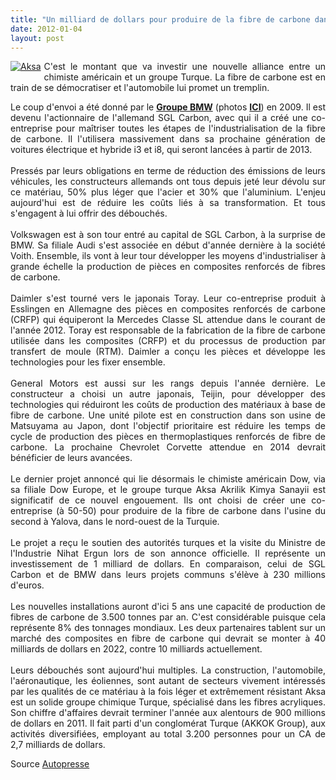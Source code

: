 ```yaml
---
title: "Un milliard de dollars pour produire de la fibre de carbone dans l'automobile"
date: 2012-01-04
layout: post
---
```


<p style="text-align: justify"><a href="/wp-content/uploads/sites/6/old/6a0120a66d2ad4970b0162fefdd02a970d-800wi.jpg" rel="lightbox" style="float: left"><img alt="Aksa" class="asset  asset-image at-xid-6a0120a66d2ad4970b0162fefdd02a970d" src="/wp-content/uploads/sites/6/old/6a0120a66d2ad4970b0162fefdd02a970d-120wi.jpg" style="margin: 0px 5px 5px 0px" title="Aksa" /></a></p> <p style="text-align: justify">C'est le montant que va investir une nouvelle alliance entre un chimiste américain et un groupe Turque. La fibre de carbone est en train de se démocratiser et l'automobile lui promet un tremplin.</p> <p style="text-align: justify">Le coup d'envoi a été donné par le <a href="/2010/09/nouveau-materiau-nouveau-design-nouveau-design-nouveau-usage.html" target="_blank"><strong>Groupe BMW</strong></a> (photos <a href="http://www.flickr.com/photos/motoringfile/sets/72157624281069117/show/" target="_blank"><strong>ICI</strong></a>) en 2009. Il est devenu l'actionnaire de l'allemand SGL Carbon, avec qui il a créé une co-entreprise pour maîtriser toutes les étapes de l'industrialisation de la fibre de carbone. Il l'utilisera massivement dans sa prochaine génération de voitures électrique et hybride i3 et i8, qui seront lancées à partir de 2013.<br /> <br /> Pressés par leurs obligations en terme de réduction des émissions de leurs véhicules, les constructeurs allemands ont tous depuis jeté leur dévolu sur ce matériau, 50% plus léger que l'acier et 30% que l'aluminium. L'enjeu aujourd'hui est de réduire les coûts liés à sa transformation. Et tous s'engagent à lui offrir des débouchés.<br /> <br /> Volkswagen est à son tour entré au capital de SGL Carbon, à la surprise de BMW. Sa filiale Audi s'est associée en début d'année dernière à la société Voith. Ensemble, ils vont à leur tour développer les moyens d'industrialiser à grande échelle la production de pièces en composites renforcés de fibres de carbone.<br /> <br /> Daimler s'est tourné vers le japonais Toray. Leur co-entreprise produit à Esslingen en Allemagne des pièces en composites renforcés de carbone (CRFP) qui équiperont la Mercedes Classe SL attendue dans le courant de l'année 2012. Toray est responsable de la fabrication de la fibre de carbone utilisée dans les composites (CRFP) et du processus de production par transfert de moule (RTM). Daimler a conçu les pièces et développe les technologies pour les fixer ensemble.<br /> <br /> General Motors est aussi sur les rangs depuis l'année dernière. Le constructeur a choisi un autre japonais, Teijin, pour développer des technologies qui réduiront les coûts de production des matériaux à base de fibre de carbone. Une unité pilote est en construction dans son usine de Matsuyama au Japon, dont l'objectif prioritaire est réduire les temps de cycle de production des pièces en thermoplastiques renforcés de fibre de carbone. La prochaine Chevrolet Corvette attendue en 2014 devrait bénéficier de leurs avancées.<br /> <br /> Le dernier projet annoncé qui lie désormais le chimiste américain Dow, via sa filiale Dow Europe, et le groupe turque Aksa Akrilik Kimya Sanayii est significatif de ce nouvel engouement. Ils ont choisi de créer une co-entreprise (à 50-50) pour produire de la fibre de carbone dans l'usine du second à Yalova, dans le nord-ouest de la Turquie.<br /> <br /> Le projet a reçu le soutien des autorités turques et la visite du Ministre de l'Industrie Nihat Ergun lors de son annonce officielle. Il représente un investissement de 1 milliard de dollars. En comparaison, celui de SGL Carbon et de BMW dans leurs projets communs s'élève à 230 millions d'euros.<br /> <br /> Les nouvelles installations auront d'ici 5 ans une capacité de production de fibres de carbone de 3.500 tonnes par an. C'est considérable puisque cela représente 8% des tonnages mondiaux. Les deux partenaires tablent sur un marché des composites en fibre de carbone qui devrait se monter à 40 milliards de dollars en 2022, contre 10 milliards actuellement.<br /> <br /> Leurs débouchés sont aujourd'hui multiples. La construction, l'automobile, l'aéronautique, les éoliennes, sont autant de secteurs vivement intéressés par les qualités de ce matériau à la fois léger et extrêmement résistant Aksa est un solide groupe chimique Turque, spécialisé dans les fibres acryliques. Son chiffre d'affaires devrait terminer l'année aux alentours de 900 millions de dollars en 2011. Il fait parti d'un conglomérat Turque (AKKOK Group), aux activités diversifiées, employant au total 3.200 personnes pour un CA de 2,7 milliards de dollars.</p> <p style="text-align: justify">Source <a href="http://www.autopresse.fr/temp/AUTOPRESSE/8l2ruj4kadrlnj1329ink4f2n1/cache_1.php" target="_blank">Autopresse </a></p>